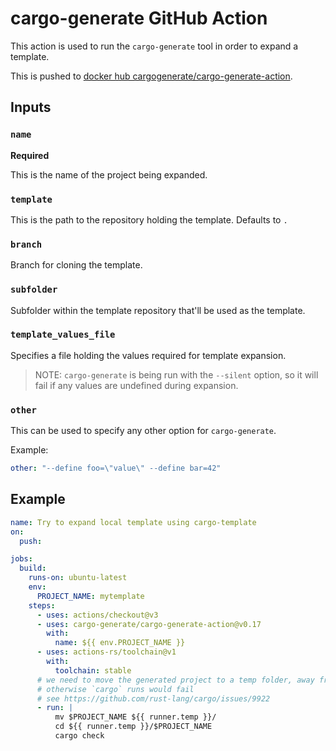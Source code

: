 # cargo-generate GitHub Action

This action is used to run the `cargo-generate` tool in order to expand a template.

This is pushed to [docker hub cargogenerate/cargo-generate-action](https://hub.docker.com/r/cargogenerate/cargo-generate-action).

## Inputs

### `name`

**Required**

This is the name of the project being expanded.
 
### `template`

This is the path to the repository holding the template. Defaults to `.`

### `branch`

Branch for cloning the template.

### `subfolder`

Subfolder within the template repository that'll be used as the template.

### `template_values_file`

Specifies a file holding the values required for template expansion.

> NOTE: `cargo-generate` is being run with the `--silent` option, so it will fail if any values are undefined during expansion.

### `other`

This can be used to specify any other option for `cargo-generate`.

Example:

```yml
other: "--define foo=\"value\" --define bar=42"
```

## Example

```yml
name: Try to expand local template using cargo-template
on:
  push:

jobs:
  build:
    runs-on: ubuntu-latest
    env:
      PROJECT_NAME: mytemplate
    steps:
      - uses: actions/checkout@v3
      - uses: cargo-generate/cargo-generate-action@v0.17
        with:
          name: ${{ env.PROJECT_NAME }}
      - uses: actions-rs/toolchain@v1
        with:
          toolchain: stable
      # we need to move the generated project to a temp folder, away from the template project
      # otherwise `cargo` runs would fail 
      # see https://github.com/rust-lang/cargo/issues/9922
      - run: |
          mv $PROJECT_NAME ${{ runner.temp }}/
          cd ${{ runner.temp }}/$PROJECT_NAME
          cargo check
```
